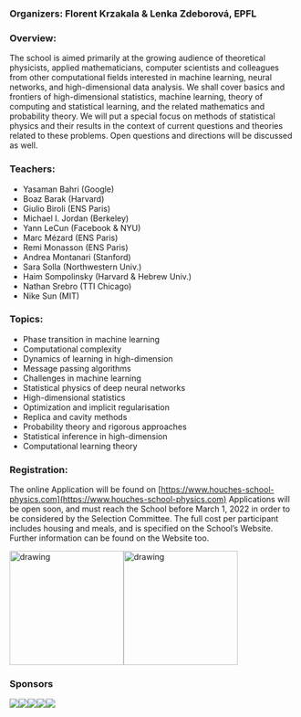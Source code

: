 ### Organizers: Florent Krzakala  & Lenka Zdeborová, EPFL

### **Overview:** 
The school is aimed primarily at the growing audience of theoretical physicists, applied mathematicians, computer scientists and colleagues from other computational fields interested in machine learning, neural networks, and high-dimensional data analysis. We shall cover basics and frontiers of high-dimensional statistics, machine learning, theory of computing and statistical learning, and the related mathematics and probability theory. We will put a special focus on methods of statistical physics and their results in the context of current questions and theories related to these problems.  Open questions and directions will be discussed as well. 

### **Teachers:**
- Yasaman Bahri (Google)
- Boaz Barak (Harvard)
- Giulio Biroli (ENS Paris)
- Michael I. Jordan (Berkeley)
- Yann LeCun (Facebook & NYU)
- Marc Mézard (ENS Paris)
- Remi Monasson (ENS Paris)
- Andrea Montanari (Stanford)
- Sara Solla (Northwestern Univ.)
- Haim Sompolinsky (Harvard & Hebrew Univ.)
- Nathan Srebro (TTI Chicago)
- Nike Sun (MIT)

### **Topics:**
- Phase transition in machine learning
- Computational complexity 
- Dynamics of learning in high-dimension 
- Message passing algorithms
- Challenges in machine learning
- Statistical physics of deep neural networks
- High-dimensional statistics 
- Optimization and implicit regularisation
- Replica and cavity methods
- Probability theory and rigorous approaches
- Statistical inference in high-dimension
- Computational learning theory

### **Registration:**
The online Application will be found on [https://www.houches-school-physics.com](https://www.houches-school-physics.com) Applications will be open soon, and must reach the School before March 1, 2022 in order to be considered by the Selection Committee. The full cost per participant includes housing and meals, and is specified on the School’s Website. Further information can be found on the Website too. 


<img src="http://www.fondation-cfm.fr/images/logo_CFM.png" alt="drawing" width="200"/><img src="https://www.myscience.ch/var/myscience/image/logo/snf_banner_fr.svg" alt="drawing" width="200"/>



### Sponsors
![](http://www.fondation-cfm.fr/images/logo_CFM.png)![](https://www.myscience.ch/var/myscience/image/logo/snf_banner_fr.svg)![](https://upload.wikimedia.org/wikipedia/en/e/e9/European_Research_Council_logo.svg)![](https://upload.wikimedia.org/wikipedia/fr/7/79/Agence_Nationale_de_la_Recherche.svgg)![](https://upload.wikimedia.org/wikipedia/commons/f/f4/Logo_EPFL.svg)


